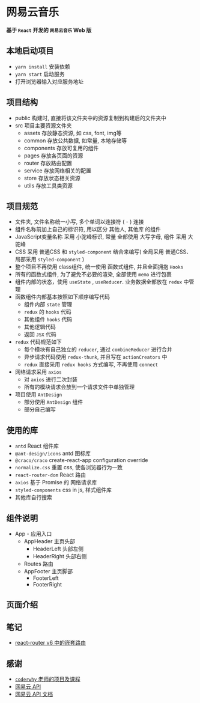 # 网易云音乐

**基于 `React` 开发的 `网易云音乐` Web 版**

## 本地启动项目

- `yarn install` 安装依赖
- `yarn start` 启动服务
- 打开浏览器输入对应服务地址

## 项目结构

- public 构建时, 直接将该文件夹中的资源复制到构建后的文件夹中
- src 项目主要资源文件夹
  - assets 存放静态资源, 如 css, font, img等
  - common 存放公共数据, 如常量, 本地存储等
  - components 存放可复用的组件
  - pages 存放各页面的资源
  - router 存放路由配置
  - service 存放网络相关的配置
  - store 存放状态相关资源
  - utils 存放工具类资源

## 项目规范

- 文件夹, 文件名称统一小写, 多个单词以连接符 ( - ) 连接
- 组件名称前加上自己的标识符, 用以区分 其他人, 其他库 的组件
- JavaScript变量名称 采用 小驼峰标识, 常量 全部使用 大写字母, 组件 采用 大驼峰
- CSS 采用 普通CSS 和 `styled-component` 结合来编写( 全局采用 普通CSS、局部采用 `styled-component` )
- 整个项目不再使用 class组件, 统一使用 函数式组件, 并且全面拥抱 `Hooks`
- 所有的函数式组件, 为了避免不必要的渲染, 全部使用 `memo` 进行包裹
- 组件内部的状态，使用 `useState` , `useReducer`. 业务数据全部放在 `redux` 中管理
- 函数组件内部基本按照如下顺序编写代码
  - 组件内部 `state` 管理
  - `redux` 的 `hooks` 代码
  - 其他组件 `hooks` 代码
  - 其他逻辑代码
  - 返回 `JSX` 代码
- `redux` 代码规范如下
  - 每个模块有自己独立的 `reducer`, 通过 `combineReducer` 进行合并
  - 异步请求代码使用 `redux-thunk`, 并且写在 `actionCreators` 中
  - `redux` 直接采用 `redux hooks` 方式编写, 不再使用 `connect`
- 网络请求采用 `axios`
  - 对 `axios` 进行二次封装
  - 所有的模块请求会放到一个请求文件中单独管理
- 项目使用 `AntDesign`
  - 部分使用 `AntDesign` 组件
  - 部分自己编写

## 使用的库

- `antd` React 组件库
- `@ant-design/icons` antd 图标库
- `@craco/craco` create-react-app configuration override
- `normalize.css` 重置 css, 使各浏览器行为一致
- `react-router-dom` React 路由
- `axios` 基于 Promise 的 网络请求库
- `styled-components` css in js, 样式组件库
- 其他库自行搜索

## 组件说明

- App - 应用入口
  - AppHeader 主页头部
    - HeaderLeft 头部左侧
    - HeaderRight 头部右侧
  - Routes 路由
  - AppFooter 主页脚部
    - FooterLeft
    - FooterRight

## 页面介绍

## 笔记

- [react-router v6 中的嵌套路由](./notes/react-router-v6中的嵌套路由.md)

## 感谢

- [`coderwhy` 老师的项目及课程](https://github.com/coderwhy/hy-react-web-music)
- [网易云 API](http://123.207.32.32:9001/)
- [网易云 API 文档](https://binaryify.github.io/NeteaseCloudMusicApi/#/)